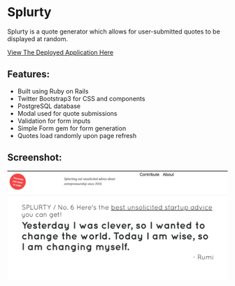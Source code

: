 # Splurty
Splurty is a quote generator which allows for user-submitted quotes to be displayed at random.


[View The Deployed Application Here](https://splurty-sloane-siverson.herokuapp.com/)

## Features:
* Built using Ruby on Rails
* Twitter Bootstrap3 for CSS and components
* PostgreSQL database
* Modal used for quote submissions
* Validation for form inputs
* Simple Form gem for form generation
* Quotes load randomly upon page refresh

## Screenshot:
![](/app/assets/images/splurty.png)
